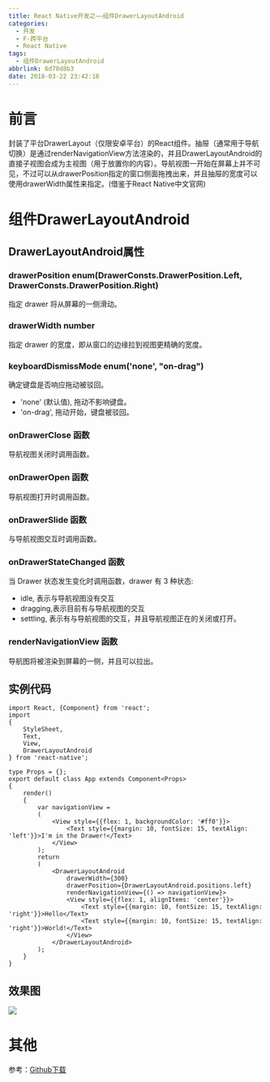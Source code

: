 ```yaml
---
title: React Native开发之——组件DrawerLayoutAndroid
categories:
  - 开发
  - F-跨平台
  - React Native
tags:
  - 组件DrawerLayoutAndroid
abbrlink: 6d70d8b3
date: 2018-03-22 23:42:18
---
```

# 前言 
封装了平台DrawerLayout（仅限安卓平台）的React组件。抽屉（通常用于导航切换）是通过renderNavigationView方法渲染的，并且DrawerLayoutAndroid的直接子视图会成为主视图（用于放置你的内容）。导航视图一开始在屏幕上并不可见，不过可以从drawerPosition指定的窗口侧面拖拽出来，并且抽屉的宽度可以使用drawerWidth属性来指定。(借鉴于React Native中文官网)  

<!--more-->

# 组件DrawerLayoutAndroid
## DrawerLayoutAndroid属性 

### drawerPosition enum(DrawerConsts.DrawerPosition.Left, DrawerConsts.DrawerPosition.Right)

指定 drawer 将从屏幕的一侧滑动。
### drawerWidth number
指定 drawer 的宽度，即从窗口的边缘拉到视图更精确的宽度。
### keyboardDismissMode enum('none', "on-drag")
确定键盘是否响应拖动被驳回。

- 'none' (默认值), 拖动不影响键盘。
- 'on-drag', 拖动开始，键盘被驳回。

### onDrawerClose 函数
导航视图关闭时调用函数。
### onDrawerOpen 函数
导航视图打开时调用函数。
### onDrawerSlide 函数
与导航视图交互时调用函数。
### onDrawerStateChanged 函数
当 Drawer 状态发生变化时调用函数，drawer 有 3 种状态:

- idle, 表示与导航视图没有交互
- dragging,表示目前有与导航视图的交互 
- settling, 表示有与导航视图的交互，并且导航视图正在的关闭或打开。

### renderNavigationView 函数
导航图将被渲染到屏幕的一侧，并且可以拉出。

## 实例代码 

	import React, {Component} from 'react';
	import 
	{
    	StyleSheet,
    	Text,
    	View,
    	DrawerLayoutAndroid
	} from 'react-native';

	type Props = {};
	export default class App extends Component<Props> 
	{
    	render() 
		{
        	var navigationView = 
			(
            	<View style={{flex: 1, backgroundColor: '#ff0'}}>
                	<Text style={{margin: 10, fontSize: 15, textAlign: 'left'}}>I'm in the Drawer!</Text>
            	</View>
        	);
        	return 
			(
                <DrawerLayoutAndroid
                    drawerWidth={300}
                    drawerPosition={DrawerLayoutAndroid.positions.left}
                    renderNavigationView={() => navigationView}>
                    <View style={{flex: 1, alignItems: 'center'}}>
                        <Text style={{margin: 10, fontSize: 15, textAlign: 'right'}}>Hello</Text>
                        <Text style={{margin: 10, fontSize: 15, textAlign: 'right'}}>World!</Text>
                    </View>
                </DrawerLayoutAndroid>
        	);
    	}
	}
## 效果图 
![][1]  
# 其他 
参考：[Github下载][2]

[1]: https://raw.githubusercontent.com/PGzxc/CDN/master/blog-image/rn-drawerLayoutandroid.gif
[2]: https://github.com/PGzxc/RN_DrawerLayoutAndroid

